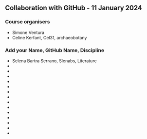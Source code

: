 ## Collaboration with GitHub - 11 January 2024

### Course organisers
* Simone Ventura
* Celine Kerfant, Cel31, archaeobotany

### Add your Name, GitHub Name, Discipline 
*  Selena Bartra Serrano, Slenabs, Literature
*
*
*
*
*
*
*
*
*
*
*
*
*
*

